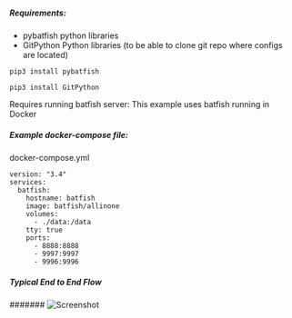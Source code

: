 
##### Requirements:

* pybatfish python libraries
* GitPython Python libraries (to be able to clone git repo where configs are located)

`pip3 install pybatfish`

`pip3 install GitPython`

Requires running batfish server:
This example uses batfish running in Docker

##### Example docker-compose file:

docker-compose.yml

```
version: "3.4"
services:
  batfish:
    hostname: batfish
    image: batfish/allinone
    volumes:
      - ./data:/data
    tty: true
    ports:
      - 8888:8888
      - 9997:9997
      - 9996:9996
```

##### Typical End to End Flow

####### ![Screenshot](https://github.com/)